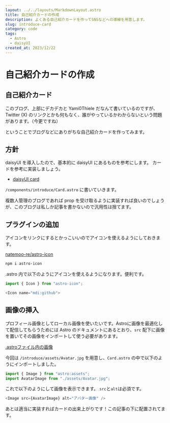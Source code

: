 ```yaml
---
layout: ../../layouts/MarkdownLayout.astro
title: 自己紹介カードの作成
description: よくある自己紹介カードを作ってSNSなどへの導線を用意します。
slug: introduce-card
category: code
tags:
  - Astro
  - daisyUI
created_at: 2023/12/22
---
```


# 自己紹介カードの作成

## 自己紹介カード

このブログ、上部にデカデカと Yami0Thiele だなんて書いているのですが、Twitter (X) のリンクとかも何もなく、誰がやっているかわからないという問題があります。（今更ですね）

ということでブログなどにありがちな自己紹介カードを作ってみます。

## 方針

daisyUI を導入したので、基本的に daisyUI にあるものを参考にします。
カードを参考に実装しましょう。

- [daisyUI card](https://daisyui.com/components/card/)

`/components/introduce/Card.astro` に書いていきます。

複数人管理のブログであれば prop を受け取るように実装すれば良いのでしょうが、このブログは私しか記事を書かないので汎用性は捨てます。

## プラグインの追加

アイコンをリンクにするとかっこいいのでアイコンを使えるようにしておきます。

[natemoo-re/astro-icon](https://github.com/natemoo-re/astro-icon)

```bash
npm i astro-icon
```

.astro 内で以下のようにアイコンを使えるようになります。便利です。

```ts
import { Icon } from "astro-icon";
```

```ts
<Icon name="mdi:github">
```

## 画像の挿入

プロフィール画像としてローカル画像を使いたいです。Astroに画像を最適化して配信してもらうためには Astro のドキュメントにあるとおり、`src` 配下に画像を置いてその画像をインポートして使う必要があります。

[.astroファイル内の画像](https://docs.astro.build/ja/guides/images/#astro%E3%83%95%E3%82%A1%E3%82%A4%E3%83%AB%E5%86%85%E3%81%AE%E7%94%BB%E5%83%8F)

今回は `/introduce/assets/Avatar.jpg` を用意し、`Card.astro` の中で以下のようにインポートしました。

```ts
import { Image } from "astro:assets";
import AvatarImage from "./assets/Avatar.jpg";
```

これで以下のようにして画像を表示できます。 `src`と`alt`は必須です。

```ts
<Image src={AvatarImage} alt="アバター画像" />
```

あとは適当に実装すればカードの出来上がりです！この記事の下に配置されてます。

